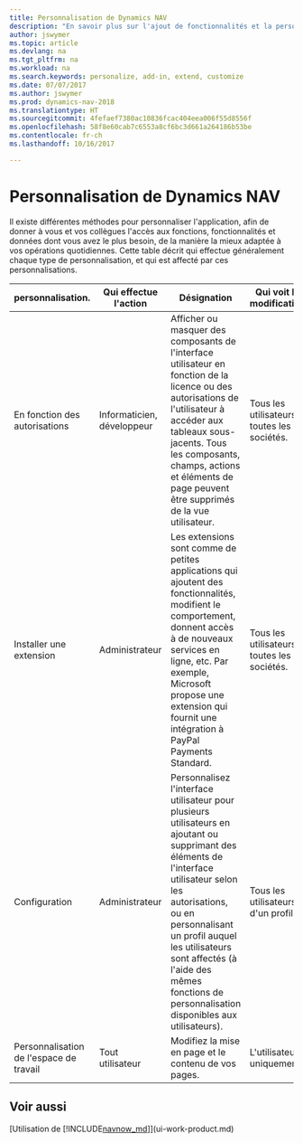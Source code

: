 ```yaml
---
title: Personnalisation de Dynamics NAV
description: "En savoir plus sur l'ajout de fonctionnalités et la personnalisation de Dynamics NAV."
author: jswymer
ms.topic: article
ms.devlang: na
ms.tgt_pltfrm: na
ms.workload: na
ms.search.keywords: personalize, add-in, extend, customize
ms.date: 07/07/2017
ms.author: jswymer
ms.prod: dynamics-nav-2018
ms.translationtype: HT
ms.sourcegitcommit: 4fefaef7380ac10836fcac404eea006f55d8556f
ms.openlocfilehash: 58f8e60cab7c6553a8cf6bc3d661a264186b53be
ms.contentlocale: fr-ch
ms.lasthandoff: 10/16/2017

---
```

# <a name="customizing-dynamics-nav"></a>Personnalisation de Dynamics NAV
Il existe différentes méthodes pour personnaliser l'application, afin de donner à vous et vos collègues l'accès aux fonctions, fonctionnalités et données dont vous avez le plus besoin, de la manière la mieux adaptée à vos opérations quotidiennes. Cette table décrit qui effectue généralement chaque type de personnalisation, et qui est affecté par ces personnalisations.

| personnalisation.   |Qui effectue l'action|  Désignation  |  Qui voit les modifications  |  Plus d'informations  |
|-----------------|---|---------------|------------------------|--------------------|
|En fonction des autorisations|Informaticien, développeur|Afficher ou masquer des composants de l'interface utilisateur en fonction de la licence ou des autorisations de l'utilisateur à accéder aux tableaux sous-jacents. Tous les composants, champs, actions et éléments de page peuvent être supprimés de la vue utilisateur.|Tous les utilisateurs de toutes les sociétés.|[Suppression de composants de l'interface utilisateur conformément aux autorisations](https://msdn.microsoft.com/en-us/dynamics-nav/removing-elements-from-the-user-interface-according-to-permissions)|
|Installer une extension|Administrateur|Les extensions sont comme de petites applications qui ajoutent des fonctionnalités, modifient le comportement, donnent accès à de nouveaux services en ligne, etc. Par exemple, Microsoft propose une extension qui fournit une intégration à PayPal Payments Standard.|Tous les utilisateurs de toutes les sociétés.|[Personnalisation à l'aide d'extensions](ui-extensions.md)|
|Configuration|Administrateur| Personnalisez l'interface utilisateur pour plusieurs utilisateurs en ajoutant ou supprimant des éléments de l'interface utilisateur selon les autorisations, ou en personnalisant un profil auquel les utilisateurs sont affectés (à l'aide des mêmes fonctions de personnalisation disponibles aux utilisateurs).|Tous les utilisateurs d'un profil. |[Configuration de l'interface utilisateur pour les utilisateurs](admin-configure-user-interface.md)|  
|Personnalisation de l'espace de travail|Tout utilisateur|Modifiez la mise en page et le contenu de vos pages.|L'utilisateur uniquement.|[Personnalisation des espaces de travail](ui-personalization-overview.md)|

## <a name="see-also"></a>Voir aussi
[Utilisation de [!INCLUDE[navnow_md](includes/navnow_md.md)]](ui-work-product.md)  


